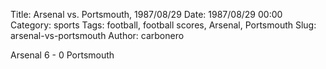Title: Arsenal vs. Portsmouth, 1987/08/29
Date: 1987/08/29 00:00
Category: sports
Tags: football, football scores, Arsenal, Portsmouth
Slug: arsenal-vs-portsmouth
Author: carbonero


Arsenal 6 - 0 Portsmouth
